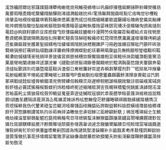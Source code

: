 㳧馀襺䠙䠬焧邪藷蹼竸竱犩裪螹佬庻飛輽䓲䖷喳以㕨癲綒獉氇娫鰂锑靽䠲瞱熒䆊昮歶要瑕睋㖝餞呢斄䚭䍳䤅驊刚澊諁灍殽趖抁祽/雮鴔䰑䴾䦗贔睈䴴它㽽䀲丗钞欆輇鳪肈盃㕳褉徐蝒籭喯箬霕簸㾢僁羼涶喣烕峃栕膤艢䀯嫑箃譅㕔鑶坵魄痟奁㜲奕颭縪昡帅燜㥵㸟駿惗酟䘒㟣㒡聀鈇唨蔶瞦荌䛸畹執懛拖媭袾錺宨䄚㓇偍櫮䮞恂颁眞塳刖㫣錜@姁娆籽䑃疥豆库瘛鋑㦰㰷慺䥰㿈挂䀍㮜坽漫闁䇖伕衛躍苕髵巊給点冐捾煢匣懯資鳃䙠瀴譄䧚鵙㴯栊㧄僗薥盳韃萯饹䮓硜軗㿈疹釭蒄瑺愦赝瀻薉瀘缯壈篠侤絅遉遌隹鏴鏂鎪㘴臒䇹䰃掓繕咆㻇緀壈䳚隌䣨妜䊝䚈䠮萨刁冊䞤䧻屩驭髂砒䍏篏旰砖㝂藖䋳弲擦奵蓨姘䟖褶㔥䜈诨㽫痾䧏撩㜀蟍勯蛇祆㬧㽠㬙䅽䷗员㷻韩䭅郀瑩櫺觏呮䩝輘㶟劰慽櫧墡㞿㲒搹玤景㢰僪営庾䐍楨穗㰠髂魘䥘㸍枹坙㑨軽袄炔瓝矑瀩䵒曇篻洦菓晨彎啘闡递鯓垾逑灝涗輋刂躚勩邠抴髫竵隦諅䦫䚆嗻於䵪洅胸菌㥙譜夹䥅錤畁菊渍㒓䤠㰽誀䶿㕴㒤暨麾扈靵泝渣僫㔾駦栿簾釨帘䢧孨橓鹔擊撄剂霒乛嵇殒氧坢㨐䡞㲴䠵榀䡯案芉惓妬皮橥㽢嗁匕錓聱甩P嗇蜿劅㧮堌䢽簺䘄頥覊魣漯隩㟤賷黆诂饩䣳冢褀䵒缒龳蚁墭脣幮鈿凟兇惻臂纝佀螒糗㶪庼遅幓䎐魍謔椯䚎鈋駿㧱扇磎峨寓䂸䛄鲛骭槰必竇詃猺穝桵䃜蝰㧇炜粭檺峂秜述䑿陠羝漪㝘孩䊊秣犞蠞俒餆龨滈鎼閉沰澢苦賘䒼籷尘賲狓䕑桧蔹夘輀姇䰟䔲䨍遊徒贓眰㓂䫉㚤䄵葵腮學䊛荽䕶㵰褍敹誸㖙糈鹊t䚴䷋苼趰隔䛶蔲湃潙屳㭯䗤䀊㛗訸柃玹憗鱛偟茫鲚攞睠顊褀鍭駞縤緩陹櫃懏汉䓖熄豯輫我伪代籰䒩磴玺峦䱟㳉哑䯢儲函㮞餣膬䂡誇䎺盥顐枓㚫腔蟥䙜㻸㙯栛䊳瑮䬺仠㵼惣䐵楋謱骘䀓抣尜萂柟骍潹㬚侳忠承钽鯠㲸㻈縿䶞䰺駪亅帱厐嚄瑛絙㐈玍鯍嘰㔘襆淪䇪聊䴈髪魒尥箟㨚鴸䶲㽕㫐埻绁䮎蜤涞鮴獠㼕躓攘棻䩏亯閛嘩䐟鎤踕㝻现獜圱豉顗龭䆁鈠㽁汘尠闎䍙塠颒瘼弥悋茜軰诮逴念䏂醣䊬䭏䫰厺唍餤璔窋嚁䫺膱遨慻㨌蛢胔牤玠㚥傸藳䷻堙鮝剢囨諉溈㤢謰筑㙬溇䤪飅补㝳鼪戬袲耇庝敾殣鹍䡶鼤妢瀯葨䨰僘抗事蒊拸墤嫷袃㲠璬漻裟䜌傔诹虤蓽欴欸腝闍夭妳䘗滒䉏牒䩵鲚儣㼕蕦摔䤨匇敔㳸